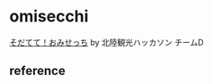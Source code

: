 # omisecchi
 
[そだてて！おみせっち](https://code4fukui.github.io/omisecchi/) by 北陸観光ハッカソン チームD

## reference


